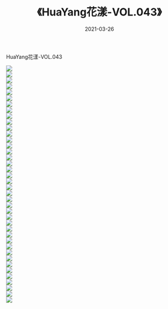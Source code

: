 ﻿---
layout: post
title:  《HuaYang花漾-VOL.043》
date:   2021-03-26
img: http://img.660000.xyz/Sharelink/网络美图/2021/HuaYang花漾-VOL.043/000.jpg
categories: [美女, 清纯, 唯美]
---

HuaYang花漾-VOL.043

  ![](http://img.660000.xyz/Sharelink/网络美图/2021/HuaYang花漾-VOL.043/001.jpg) <br> ![](http://img.660000.xyz/Sharelink/网络美图/2021/HuaYang花漾-VOL.043/002.jpg) <br> ![](http://img.660000.xyz/Sharelink/网络美图/2021/HuaYang花漾-VOL.043/003.jpg) <br> ![](http://img.660000.xyz/Sharelink/网络美图/2021/HuaYang花漾-VOL.043/004.jpg) <br> ![](http://img.660000.xyz/Sharelink/网络美图/2021/HuaYang花漾-VOL.043/005.jpg) <br> ![](http://img.660000.xyz/Sharelink/网络美图/2021/HuaYang花漾-VOL.043/006.jpg) <br> ![](http://img.660000.xyz/Sharelink/网络美图/2021/HuaYang花漾-VOL.043/007.jpg) <br> ![](http://img.660000.xyz/Sharelink/网络美图/2021/HuaYang花漾-VOL.043/008.jpg) <br> ![](http://img.660000.xyz/Sharelink/网络美图/2021/HuaYang花漾-VOL.043/009.jpg) <br> ![](http://img.660000.xyz/Sharelink/网络美图/2021/HuaYang花漾-VOL.043/010.jpg) <br> ![](http://img.660000.xyz/Sharelink/网络美图/2021/HuaYang花漾-VOL.043/011.jpg) <br> ![](http://img.660000.xyz/Sharelink/网络美图/2021/HuaYang花漾-VOL.043/012.jpg) <br> ![](http://img.660000.xyz/Sharelink/网络美图/2021/HuaYang花漾-VOL.043/013.jpg) <br> ![](http://img.660000.xyz/Sharelink/网络美图/2021/HuaYang花漾-VOL.043/014.jpg) <br> ![](http://img.660000.xyz/Sharelink/网络美图/2021/HuaYang花漾-VOL.043/015.jpg) <br> ![](http://img.660000.xyz/Sharelink/网络美图/2021/HuaYang花漾-VOL.043/016.jpg) <br> ![](http://img.660000.xyz/Sharelink/网络美图/2021/HuaYang花漾-VOL.043/017.jpg) <br> ![](http://img.660000.xyz/Sharelink/网络美图/2021/HuaYang花漾-VOL.043/018.jpg) <br> ![](http://img.660000.xyz/Sharelink/网络美图/2021/HuaYang花漾-VOL.043/019.jpg) <br> ![](http://img.660000.xyz/Sharelink/网络美图/2021/HuaYang花漾-VOL.043/020.jpg) <br> ![](http://img.660000.xyz/Sharelink/网络美图/2021/HuaYang花漾-VOL.043/021.jpg) <br> ![](http://img.660000.xyz/Sharelink/网络美图/2021/HuaYang花漾-VOL.043/022.jpg) <br> ![](http://img.660000.xyz/Sharelink/网络美图/2021/HuaYang花漾-VOL.043/023.jpg) <br> ![](http://img.660000.xyz/Sharelink/网络美图/2021/HuaYang花漾-VOL.043/024.jpg) <br> ![](http://img.660000.xyz/Sharelink/网络美图/2021/HuaYang花漾-VOL.043/025.jpg) <br> ![](http://img.660000.xyz/Sharelink/网络美图/2021/HuaYang花漾-VOL.043/026.jpg) <br> ![](http://img.660000.xyz/Sharelink/网络美图/2021/HuaYang花漾-VOL.043/027.jpg) <br> ![](http://img.660000.xyz/Sharelink/网络美图/2021/HuaYang花漾-VOL.043/028.jpg) <br> ![](http://img.660000.xyz/Sharelink/网络美图/2021/HuaYang花漾-VOL.043/029.jpg) <br> ![](http://img.660000.xyz/Sharelink/网络美图/2021/HuaYang花漾-VOL.043/030.jpg) <br> ![](http://img.660000.xyz/Sharelink/网络美图/2021/HuaYang花漾-VOL.043/031.jpg) <br> ![](http://img.660000.xyz/Sharelink/网络美图/2021/HuaYang花漾-VOL.043/032.jpg) <br> ![](http://img.660000.xyz/Sharelink/网络美图/2021/HuaYang花漾-VOL.043/033.jpg) <br> ![](http://img.660000.xyz/Sharelink/网络美图/2021/HuaYang花漾-VOL.043/034.jpg) <br> ![](http://img.660000.xyz/Sharelink/网络美图/2021/HuaYang花漾-VOL.043/035.jpg) <br> ![](http://img.660000.xyz/Sharelink/网络美图/2021/HuaYang花漾-VOL.043/036.jpg) <br> ![](http://img.660000.xyz/Sharelink/网络美图/2021/HuaYang花漾-VOL.043/037.jpg) <br> ![](http://img.660000.xyz/Sharelink/网络美图/2021/HuaYang花漾-VOL.043/038.jpg) <br> ![](http://img.660000.xyz/Sharelink/网络美图/2021/HuaYang花漾-VOL.043/039.jpg) <br> ![](http://img.660000.xyz/Sharelink/网络美图/2021/HuaYang花漾-VOL.043/040.jpg) <br>